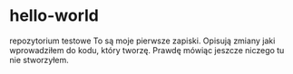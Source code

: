 # hello-world
repozytorium testowe
To są moje pierwsze zapiski. Opisują zmiany jaki wprowadziłem do kodu, który tworzę.
Prawdę mówiąc jeszcze niczego tu nie stworzyłem. 
